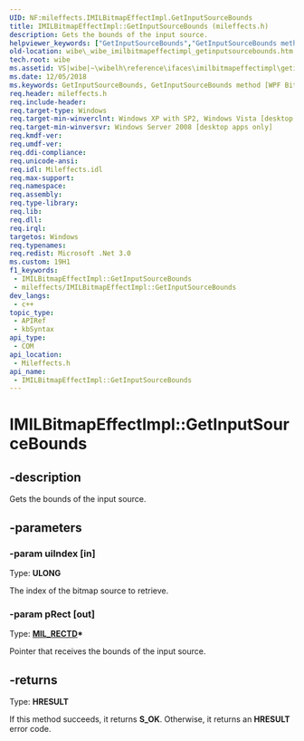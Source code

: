 ```yaml
---
UID: NF:mileffects.IMILBitmapEffectImpl.GetInputSourceBounds
title: IMILBitmapEffectImpl::GetInputSourceBounds (mileffects.h)
description: Gets the bounds of the input source.
helpviewer_keywords: ["GetInputSourceBounds","GetInputSourceBounds method [WPF Bitmap Effects]","GetInputSourceBounds method [WPF Bitmap Effects]","IMILBitmapEffectImpl interface","IMILBitmapEffectImpl interface [WPF Bitmap Effects]","GetInputSourceBounds method","IMILBitmapEffectImpl.GetInputSourceBounds","IMILBitmapEffectImpl::GetInputSourceBounds","_wibe_imilbitmapeffectimpl_getinputsourcebounds","mileffects/IMILBitmapEffectImpl::GetInputSourceBounds","wibe._wibe_imilbitmapeffectimpl_getinputsourcebounds"]
old-location: wibe\_wibe_imilbitmapeffectimpl_getinputsourcebounds.htm
tech.root: wibe
ms.assetid: VS|wibe|~\wibelh\reference\ifaces\imilbitmapeffectimpl\getinputsourcebounds.htm
ms.date: 12/05/2018
ms.keywords: GetInputSourceBounds, GetInputSourceBounds method [WPF Bitmap Effects], GetInputSourceBounds method [WPF Bitmap Effects],IMILBitmapEffectImpl interface, IMILBitmapEffectImpl interface [WPF Bitmap Effects],GetInputSourceBounds method, IMILBitmapEffectImpl.GetInputSourceBounds, IMILBitmapEffectImpl::GetInputSourceBounds, _wibe_imilbitmapeffectimpl_getinputsourcebounds, mileffects/IMILBitmapEffectImpl::GetInputSourceBounds, wibe._wibe_imilbitmapeffectimpl_getinputsourcebounds
req.header: mileffects.h
req.include-header: 
req.target-type: Windows
req.target-min-winverclnt: Windows XP with SP2, Windows Vista [desktop apps only]
req.target-min-winversvr: Windows Server 2008 [desktop apps only]
req.kmdf-ver: 
req.umdf-ver: 
req.ddi-compliance: 
req.unicode-ansi: 
req.idl: Mileffects.idl
req.max-support: 
req.namespace: 
req.assembly: 
req.type-library: 
req.lib: 
req.dll: 
req.irql: 
targetos: Windows
req.typenames: 
req.redist: Microsoft .Net 3.0
ms.custom: 19H1
f1_keywords:
 - IMILBitmapEffectImpl::GetInputSourceBounds
 - mileffects/IMILBitmapEffectImpl::GetInputSourceBounds
dev_langs:
 - c++
topic_type:
 - APIRef
 - kbSyntax
api_type:
 - COM
api_location:
 - Mileffects.h
api_name:
 - IMILBitmapEffectImpl::GetInputSourceBounds
---
```


# IMILBitmapEffectImpl::GetInputSourceBounds


## -description

Gets the bounds of the input source.

## -parameters

### -param uiIndex [in]

Type: <b>ULONG</b>

The index of the bitmap source to retrieve.

### -param pRect [out]

Type: <b><a href="/previous-versions/windows/desktop/api/mileffects/ns-mileffects-milrectd">MIL_RECTD</a>*</b>

Pointer that receives the bounds of the input source.

## -returns

Type: <b>HRESULT</b>

If this method succeeds, it returns <b xmlns:loc="http://microsoft.com/wdcml/l10n">S_OK</b>. Otherwise, it returns an <b xmlns:loc="http://microsoft.com/wdcml/l10n">HRESULT</b> error code.

